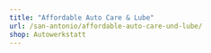 ```yaml
---
title: "Affordable Auto Care & Lube"
url: /san-antonio/affordable-auto-care-und-lube/
shop: Autowerkstatt
---
```

